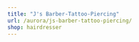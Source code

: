 ```yaml
---
title: "J's Barber-Tattoo-Piercing"
url: /aurora/js-barber-tattoo-piercing/
shop: hairdresser
---
```

